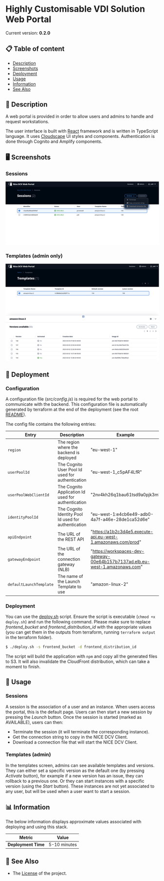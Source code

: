 # Highly Customisable VDI Solution Web Portal

Current version: **0.2.0**

## 📋 Table of content

- [Description](#-description)
- [Screenshots](#-screenshots)
- [Deployment](#-deployment)
- [Usage](#-usage)
- [Information](#-information)
- [See Also](#-see-also)

## 🔰 Description

A web portal is provided in order to allow users and admins to handle and request workstations.

The user interface is built with [React](https://reactjs.org/) framework and is written in TypeScript language. It uses [Cloudscape](https://cloudscape.design/) UI styles and components. Authentication is done through Cognito and Amplify components.

## 🖥 Screenshots

### Sessions

![Sessions](../assets/screenshot_sessions.png "Sessions")

### Templates (admin only)

![Templates](../assets/screenshot_templates.png "Templates")

## 🚀 Deployment

### Configuration

A configuration file (_src/config.js_) is required for the web portal to communicate with the backend. This configuration file is automatically generated by terraform at the end of the deployment (see the root [README](../README.md#all-in-one-deployment--option-1-)).

The config file contains the following entries:

| Entry                   | Description                                          | Example                                                                       |
|-------------------------|------------------------------------------------------|-------------------------------------------------------------------------------|
| `region`                | The region where the backend is deployed             | "eu-west-1"                                                                   |
| `userPoolId`            | The Cognito User Pool Id used for authentication     | "eu-west-1_c5pAF4LfR"                                                         |
| `userPoolWebClientId`   | The Cognito Application Id used for authentication   | "2nv4kh26q1bau61tsd9a0pjk3m"                                                  |
| `identityPoolId`        | The Cognito Identity Pool Id used for authentication | "eu-west-1:e4cb6e49-adb0-4a7f-a46e-28de1ca52d6e"                              |
| `apiEndpoint `          | The URL of the REST API                              | "https://a1b2c3d4e5.execute-api.eu-west-1.amazonaws.com/prod"                 |
| `gatewayEndpoint`       | The URL of the connection gateway (NLB)              | "https://workspaces-dev-gateway-00e64b157b7137ad.elb.eu-west-1.amazonaws.com" |
| `defaultLaunchTemplate` | The name of the Launch Template to use               | "amazon-linux-2"                                                              |

### Deployment

You can use the [deploy.sh](deploy.sh) script. Ensure the script is executable (`chmod +x deploy.sh`) and run the following command.
Please make sure to replace _frontend_bucket_ and _frontend_distribution_id_ with the appropriate values (you can get them in the outputs from terraform, running `terraform output` in the terraform folder).
```bash
$ ./deploy.sh -s frontend_bucket -d frontend_distribution_id
```
The script will build the application with `npm` and copy all the generated files to S3. It will also invalidate the CloudFront distribution, which can take a moment to finish.

## 📌 Usage

### Sessions
A session is the association of a user and an instance. When users access the portal, this is the default page.
Users can then start a new session by pressing the *Launch* button. 
Once the session is started (marked as AVAILABLE), users can then:
 - Terminate the session (it will terminate the corresponding instance).
 - Get the connection string to copy in the NICE DCV Client.
 - Download a connection file that will start the NICE DCV Client.

### Templates (admin)
In the templates screen, admins can see available templates and versions. 
They can either set a specific version as the default one (by pressing *Activate* button), for example if a new version has an issue, they can rollback to a previous one.
Or they can start instances with a specific version (using the *Start* button). These instances are not yet associated to any user, but will be used when a user want to start a session.

## 📊 Information

The below information displays approximate values associated with deploying and using this stack.

| Metric              | Value        |
|---------------------|--------------|
| **Deployment Time** | 5-10 minutes |

## 👀 See Also

- The [License](LICENSE) of the project.

